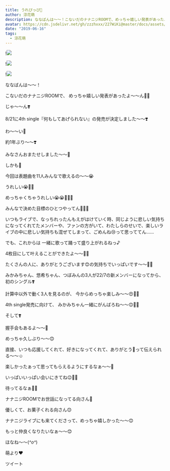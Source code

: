 ```yaml
---
title: うれぴっぴ🐥
author: 涼花萌
description: ななばんは〜〜！こないだのナナニジROOMで、めっちゃ嬉しい発表があったよ〜〜ん🤗💓じゃ〜〜ん❣️8/21に4th single『何もしてあげられない』の発売が...
avatar: https://cdn.jsdelivr.net/gh/zzzhxxx/227WiKi@master/docs/assets/photo/avatar/moe.jpg
date: "2019-06-16"
tags:
  - 涼花萌
---
```


!![](https://cdn.jsdelivr.net/gh/zzzhxxx/227WiKi-image@master/blog-image/moe-2019-06-16_1.jpg)

!![](https://cdn.jsdelivr.net/gh/zzzhxxx/227WiKi-image@master/blog-image/moe-2019-06-16_2.jpg)

!![](https://cdn.jsdelivr.net/gh/zzzhxxx/227WiKi-image@master/blog-image/moe-2019-06-16_3.jpg)







ななばんは〜〜！






こないだのナナニジROOMで、
めっちゃ嬉しい発表があったよ〜〜ん🤗💓








じゃ〜〜ん❣️







8/21に4th single『何もしてあげられない』の発売が決定しました〜〜❣️





わ〜〜い🤗







約1年ぶり〜〜❣️


みなさんおまたせしました〜〜🤗








しかも🥺



今回は表題曲を11人みんなで歌えるの〜〜😭





うれしい😭💓💓


めっちゃくちゃうれしい😭😭💓💓💓









みんなで決めた目標のひとつやってん🥺💓💓









いつもライブで、なっちれったんもえがはけていく時、同じように悲しい気持ちになってくれてたメンバーや、ファンの方がいて、わたしらのせいで、楽しいライブの中に悲しい気持ちも混ぜてしまって、ごめんね😢って思っててん……







でも、これからは
一緒に歌って踊って盛り上がれるねっ♪








4枚目にして叶えることができたよ〜〜💓💓






たくさんの人に、ありがとうございます😊の気持ちでいっぱいです〜〜💓💓











みかみちゃん、悠希ちゃん、つぼみんの3人が22/7の新メンバーになってから、初のシングル❣️





計算中以外で動く3人を見るのが、
今からめっちゃ楽しみ〜〜😍💓💓







4th single発売に向けて、
みかみちゃん一緒にがんばろね〜〜😊💓💓










そして❣️



握手会もあるよ〜〜💓






めっちゃ久しぶり〜〜😊



直接、いつも応援してくれて、好きになってくれて、ありがとう💓って伝えられる〜〜☺️




楽しかったぁって思ってもらえるようにするなぁ〜〜🥰



いっぱいいっぱい会いにきてね😉💓💓



待ってるなぁ🐥💓









ナナニジROOMでお世話になってる向さん💓






優しくて、お菓子くれる向さん😊




ナナニジライブにも来てくださって、めっちゃ嬉しかった〜〜😊



もっと仲良くなりたいなぁ〜〜😊






ほなね〜〜(*^o^*)



萌より❤︎


ツイート



